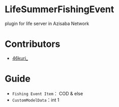 # LifeSummerFishingEvent

plugin for life server in Azisaba Network

# Contributors
- [46kuri_](https://github.com/46kuri)

# Guide

- ``Fishing Event Item``： COD & else
- ``CustomModelData``：int 1
